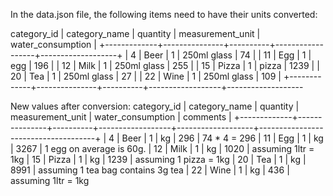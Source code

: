 In the data.json file, the following items need to have their units converted:

category_id | category_name | quantity | measurement_unit | water_consumption |
+-------------+---------------+----------+------------------+-------------------+
|           4 | Beer          |        1 | 250ml glass      |                74 |
|          11 | Egg           |        1 | egg              |               196 |
|          12 | Milk          |        1 | 250ml glass      |               255 |
|          15 | Pizza         |        1 | pizza            |              1239 |
|          20 | Tea           |        1 | 250ml glass      |                27 |
|          22 | Wine          |        1 | 250ml glass      |               109 |
+-------------+---------------+----------+------------------+-------------------

New values after conversion:
  category_id | category_name | quantity | measurement_unit | water_consumption | comments                            |
+-------------+---------------+----------+------------------+-------------------+-------------------------------------+
|           4 | Beer          |        1 | kg               |               296 | 74 * 4 = 296
|          11 | Egg           |        1 | kg               |              3267 | 1 egg on average is 60g.
|          12 | Milk          |        1 | kg               |              1020 | assuming 1ltr = 1kg
|          15 | Pizza         |        1 | kg               |              1239 | assuming 1 pizza = 1kg
|          20 | Tea           |        1 | kg               |              8991 | assuming 1 tea bag contains 3g tea
|          22 | Wine          |        1 | kg               |               436 | assuming 1ltr = 1kg